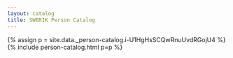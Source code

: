 ```yaml
---
layout: catalog
title: SWERIK Person Catalog
---
```

{% assign p = site.data._person-catalog.i-U1HgHsSCQwRnuUvdRGojU4 %}
{% include person-catalog.html p=p %}

